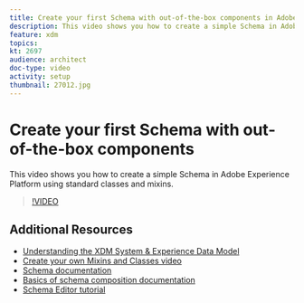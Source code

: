 ```yaml
---
title: Create your first Schema with out-of-the-box components in Adobe Experience Platform
description: This video shows you how to create a simple Schema in Adobe Experience Platform using standard classes and mixins.
feature: xdm
topics:
kt: 2697
audience: architect
doc-type: video
activity: setup
thumbnail: 27012.jpg
---
```


# Create your first Schema with out-of-the-box components

This video shows you how to create a simple Schema in Adobe Experience Platform using standard classes and mixins.

>[!VIDEO](https://video.tv.adobe.com/v/27012?quality=12&learn=on)

## Additional Resources

* [Understanding the XDM System & Experience Data Model](understanding-the-xdm-system-and-experience-data-model.md)
* [Create your own Mixins and Classes video](create-your-own-mixins-and-classes.md)
* [Schema documentation](https://www.adobe.io/apis/experienceplatform/home/xdm.html)
* [Basics of schema composition documentation](https://www.adobe.com/go/xdm-schema-composition-basics-en)
* [Schema Editor tutorial](https://www.adobe.com/go/xdm-schema-editor-tutorial-en)
